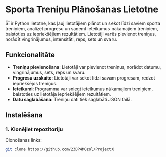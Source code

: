 # Sporta Treniņu Plānošanas Lietotne

Šī ir Python lietotne, kas ļauj lietotājiem plānot un sekot līdzi saviem sporta treniņiem, analizēt progresu un saņemt ieteikumus nākamajiem treniņiem, balstoties uz iepriekšējiem rezultātiem. Lietotāji varēs pievienot treniņus, norādīt vingrinājumus, intensitāti, reps, sets un svaru.

## Funkcionalitāte

- **Treniņu pievienošana**: Lietotāji var pievienot treniņus, norādot datumu, vingrinājumus, sets, reps un svaru.
- **Progresu uzskaite**: Lietotāji var sekot līdzi savam progresam, redzot iepriekšējos treniņus.
- **Ieteikumi**: Programma var sniegt ieteikumus nākamajiem treniņiem, balstoties uz lietotāja iepriekšējiem rezultātiem.
- **Datu saglabāšana**: Treniņu dati tiek saglabāti JSON failā.

## Instalēšana

### 1. Klonējiet repozitoriju
Clonošanas links:
```bash
git clone https://github.com/23DP4MOzol/ProjectX
